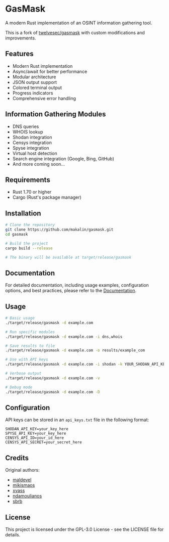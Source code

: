 # GasMask

A modern Rust implementation of an OSINT information gathering tool.

This is a fork of [twelvesec/gasmask](https://github.com/twelvesec/gasmask) with custom modifications and improvements.

## Features

* Modern Rust implementation
* Async/await for better performance
* Modular architecture
* JSON output support
* Colored terminal output
* Progress indicators
* Comprehensive error handling

## Information Gathering Modules

* DNS queries
* WHOIS lookup
* Shodan integration
* Censys integration
* Spyse integration
* Virtual host detection
* Search engine integration (Google, Bing, GitHub)
* And more coming soon...

## Requirements

* Rust 1.70 or higher
* Cargo (Rust's package manager)

## Installation

```bash
# Clone the repository
git clone https://github.com/makalin/gasmask.git
cd gasmask

# Build the project
cargo build --release

# The binary will be available at target/release/gasmask
```

## Documentation

For detailed documentation, including usage examples, configuration options, and best practices, please refer to the [Documentation](docs/DOCUMENTATION.md).

## Usage

```bash
# Basic usage
./target/release/gasmask -d example.com

# Run specific modules
./target/release/gasmask -d example.com -i dns,whois

# Save results to file
./target/release/gasmask -d example.com -o results/example_com

# Use with API keys
./target/release/gasmask -d example.com -i shodan -k YOUR_SHODAN_API_KEY

# Verbose output
./target/release/gasmask -d example.com -v

# Debug mode
./target/release/gasmask -d example.com -D
```

## Configuration

API keys can be stored in an `api_keys.txt` file in the following format:

```
SHODAN_API_KEY=your_key_here
SPYSE_API_KEY=your_key_here
CENSYS_API_ID=your_id_here
CENSYS_API_SECRET=your_secret_here
```

## Credits

Original authors:
* [maldevel](https://github.com/maldevel)
* [mikismaos](https://github.com/mikismaos)
* [xvass](https://github.com/xen0vas)
* [ndamoulianos](https://github.com/ndamoulianos)
* [sbrb](https://github.com/sbrb)

## License

This project is licensed under the GPL-3.0 License - see the LICENSE file for details.
